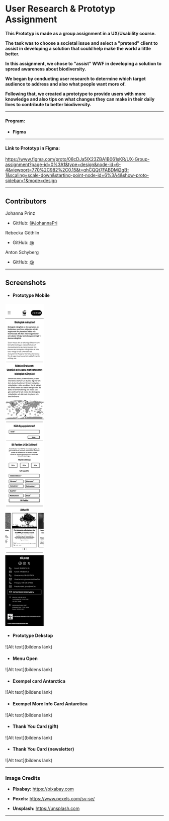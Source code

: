 # User Research & Prototyp Assignment

**This Prototyp is made as a group assignment in a UX/Usability course.**

**The task was to choose a societal issue and select a "pretend" client to assist in developing a solution that could help make the world a little better.**

**In this assignment, we chose to "assist" WWF in developing a solution to spread awareness about biodiversity.**

**We began by conducting user research to determine which target audience to address and also what people want more of.**

**Following that, we created a prototype to provide users with more knowledge and also tips on what changes they can make in their daily lives to contribute to better biodiversity.**

---

#### Program:

- **Figma**

---

#### Link to Prototyp in Figma: 

https://www.figma.com/proto/08cDJa5lX23ZBA1B061sKR/UX-Group-assignment?page-id=0%3A1&type=design&node-id=6-4&viewport=770%2C982%2C0.15&t=qhCQQt7FABDMi2gB-1&scaling=scale-down&starting-point-node-id=6%3A4&show-proto-sidebar=1&mode=design

---

## Contributors

Johanna Prinz 
- GitHub: [@JohannaPri](https://github.com/JohannaPri)

Rebecka Göthlin
- GitHub: [@]()

Anton Schyberg
- GitHub: [@]()

---

## Screenshots

- #### Prototype Mobile 
![Prototype Mobile](https://github.com/JohannaPri/UX-Group-Prototyp/blob/main/WWF%20-%20Mobile.png?raw=true)

- #### Prototype Dekstop 
![Alt text](bildens länk)

- #### Menu Open  
![Alt text](bildens länk)

- #### Exempel card Antarctica 
![Alt text](bildens länk)

- #### Exempel More Info Card Antarctica 
![Alt text](bildens länk)

- #### Thank You Card (gift) 
![Alt text](bildens länk)

- #### Thank You Card (newsletter) 
![Alt text](bildens länk)

---

### Image Credits

- **Pixabay:** https://pixabay.com

- **Pexels:** https://www.pexels.com/sv-se/

- **Unsplash:** https://unsplash.com

---

